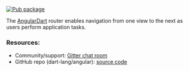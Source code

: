 [![Pub package](https://img.shields.io/pub/v/angular_router.svg)][pub_angular_router]

The [AngularDart] router enables navigation from one view to the next as users
perform application tasks.

### Resources:

*   Community/support: [Gitter chat room]
*   GitHub repo (dart-lang/angular): [source code]

[pub_angular_router]: https://pub.dev/packages/angular_router
[Gitter chat room]: https://gitter.im/dart-lang/angular
[source code]: https://github.com/angulardart/angular/tree/master/angular_router
[AngularDart]: https://github.com/angulardart/angular

